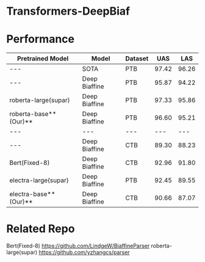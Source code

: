# Transformers-DeepBiaf


# Performance

| Pretrained Model  | Model | Dataset | UAS | LAS |
| ------------- | ------------- |------------- |------------- |-------------|
| ---  | SOTA | PTB  |  97.42 | 96.26		
| ---  | Deep Biaffine | PTB  |  95.87 | 94.22	
| roberta-large(supar)  | Deep Biaffine | PTB  |  97.33  | 95.86
| roberta-base**(Our)**  | Deep Biaffine | PTB  |  96.60  | 95.21
| ---| ---| ---| ---| ---|
| ---  | Deep Biaffine | CTB  |  89.30 | 88.23
| Bert(Fixed-8)  | Deep Biaffine | CTB  |  92.96 | 91.80
| electra-large(supar)  | Deep Biaffine | PTB  |  92.45  | 89.55
| electra-base**(Our)**  | Deep Biaffine | CTB  |  90.66  | 87.07

#  Related Repo
Bert(Fixed-8)  https://github.com/LindgeW/BiaffineParser
roberta-large(supar)  https://github.com/yzhangcs/parser
